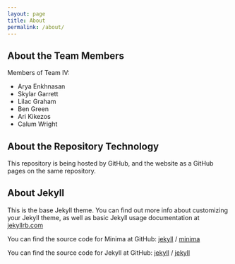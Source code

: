 ```yaml
---
layout: page
title: About
permalink: /about/
---
```


## About the Team Members

Members of Team IV:

- Arya Enkhnasan
- Skylar Garrett
- Lilac Graham
- Ben Green
- Ari Kikezos
- Calum Wright

## About the Repository Technology

This repository is being hosted by GitHub, and the website as a GitHub pages on the same repository.

## About Jekyll

This is the base Jekyll theme. You can find out more info about customizing your Jekyll theme, as well as basic Jekyll usage documentation at [jekyllrb.com](https://jekyllrb.com/)

You can find the source code for Minima at GitHub:
[jekyll][jekyll-organization] /
[minima](https://github.com/jekyll/minima)

You can find the source code for Jekyll at GitHub:
[jekyll][jekyll-organization] /
[jekyll](https://github.com/jekyll/jekyll)


[jekyll-organization]: https://github.com/jekyll
